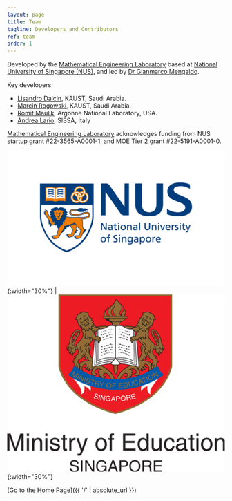 ```yaml
---
layout: page
title: Team
tagline: Developers and Contributors
ref: team
order: 1
---
```


Developed by the [Mathematical Engineering Laboratory](https://github.com/mathe-lab)
based at [National University of Singapore (NUS)](https://www.nus.edu.sg),
and led by [Dr Gianmarco Mengaldo](https://cde.nus.edu.sg/me/staff/gianmarco-mengaldo/).

Key developers:

  - [Lisandro Dalcin](https://ecrc.kaust.edu.sa/Pages/Dalcin.aspx), KAUST, Saudi Arabia.
  - [Marcin Rogowski](https://mrogowski.github.io), KAUST, Saudi Arabia.
  - [Romit Maulik](https://romit-maulik.github.io), Argonne National Laboratory, USA.
  - [Andrea Lario](https://www.math.sissa.it/users/andrea-lario), SISSA, Italy

[Mathematical Engineering Laboratory](https://github.com/mathe-lab)
acknowledges funding from NUS startup grant #22-3565-A0001-1, and
MOE Tier 2 grant #22-5191-A0001-0.

![](./figures/NUS_Logo.jpeg){:width="30%"} | ![](./figures/MOE_Singapore.png){:width="30%"}

[Go to the Home Page]({{ '/' | absolute_url }})
